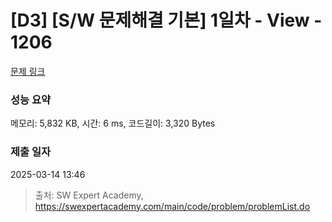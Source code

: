 # [D3] [S/W 문제해결 기본] 1일차 - View - 1206 

[문제 링크](https://swexpertacademy.com/main/code/problem/problemDetail.do?contestProbId=AV134DPqAA8CFAYh) 

### 성능 요약

메모리: 5,832 KB, 시간: 6 ms, 코드길이: 3,320 Bytes

### 제출 일자

2025-03-14 13:46



> 출처: SW Expert Academy, https://swexpertacademy.com/main/code/problem/problemList.do